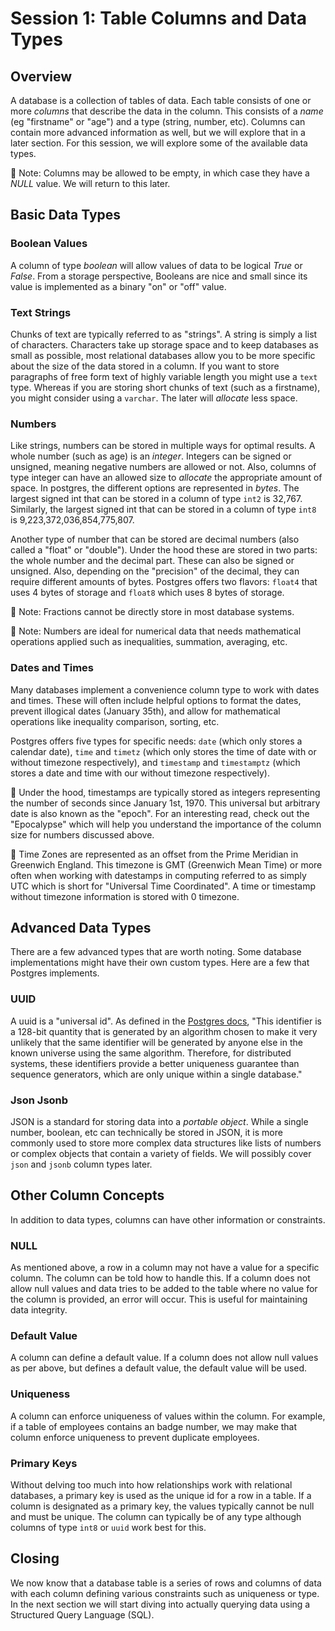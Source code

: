 # Session 1: Table Columns and Data Types

## Overview
A database is a collection of tables of data. Each table consists of one or more *columns* that describe the data in the column. This consists of a *name* (eg "firstname" or "age") and a type (string, number, etc). Columns can contain more advanced information as well, but we will explore that in a later section. For this session, we will explore some of the available data types.


🧠 Note: Columns may be allowed to be empty, in which case they have a *NULL* value. We will return to this later. 


## Basic Data Types
### Boolean Values
A column of type *boolean* will allow values of data to be logical *True* or *False*. From a storage perspective, Booleans are nice and small since its value is implemented as a binary "on" or "off" value.

### Text Strings
Chunks of text are typically referred to as "strings". A string is simply a list of characters. Characters take up storage space and to keep databases as small as possible, most relational databases allow you to be more specific about the size of the data stored in a column. If you want to store paragraphs of free form text of highly variable length you might use a `text` type. Whereas if you are storing short chunks of text (such as a firstname), you might consider using a `varchar`. The later will *allocate* less space.

### Numbers
Like strings, numbers can be stored in multiple ways for optimal results. A whole number (such as age) is an *integer*. Integers can be signed or unsigned, meaning negative numbers are allowed or not. Also, columns of type integer can have an allowed size to *allocate* the appropriate amount of space. In postgres, the different options are represented in *bytes*. The largest signed int that can be stored in a column of type `int2` is 32,767. Similarly, the largest signed int that can be stored in a column of type `int8` is 9,223,372,036,854,775,807.

Another type of number that can be stored are decimal numbers (also called a "float" or "double"). Under the hood these are stored in two parts: the whole number and the decimal part. These can also be signed or unsigned. Also, depending on the "precision" of the decimal, they can require different amounts of bytes. Postgres offers two flavors: `float4` that uses 4 bytes of storage and `float8` which uses 8 bytes of storage.

🧠 Note: Fractions cannot be directly store in most database systems.

🧠 Note: Numbers are ideal for numerical data that needs mathematical operations applied such as inequalities, summation, averaging, etc. 


### Dates and Times
Many databases implement a convenience column type to work with dates and times. These will often include helpful options to format the dates, prevent illogical dates (January 35th), and allow for mathematical operations like inequality comparison, sorting, etc.

Postgres offers five types for specific needs: `date` (which only stores a calendar date), `time` and `timetz` (which only stores the time of date with or without timezone respectively), and `timestamp` and `timestamptz` (which stores a date and time with our without timezone respectively). 

🧠  Under the hood, timestamps are typically stored as integers representing the number of seconds since January 1st, 1970. This universal but arbitrary date is also known as the "epoch". For an interesting read, check out the "Epocalypse" which will help you understand the importance of the column size for numbers discussed above.

🧠 Time Zones are represented as an offset from the Prime Meridian in Greenwich England. This timezone is GMT (Greenwich Mean Time) or more often when working with datestamps in computing referred to as simply UTC which is short for "Universal Time Coordinated". A time or timestamp without timezone information is stored with 0 timezone.


## Advanced Data Types
There are a few advanced types that are worth noting. Some database implementations might have their own custom types. Here are a few that Postgres implements.

### UUID
A uuid is a "universal id". As defined in the [Postgres docs](https://www.postgresql.org/docs/9.1/datatype-uuid.html), "This identifier is a 128-bit quantity that is generated by an algorithm chosen to make it very unlikely that the same identifier will be generated by anyone else in the known universe using the same algorithm. Therefore, for distributed systems, these identifiers provide a better uniqueness guarantee than sequence generators, which are only unique within a single database." 

### Json Jsonb
JSON is a standard for storing data into a *portable object*. While a single number, boolean, etc can technically be stored in JSON, it is more commonly used to store more complex data structures like lists of numbers or complex objects that contain a variety of fields. We will possibly cover `json` and `jsonb` column types later.

## Other Column Concepts
In addition to data types, columns can have other information or constraints. 

### NULL
As mentioned above, a row in a column may not have a value for a specific column. The column can be told how to handle this. If a column does not allow null values and data tries to be added to the table where no value for the column is provided, an error will occur. This is useful for maintaining data integrity.

### Default Value
A column can define a default value. If a column does not allow null values as per above, but defines a default value, the default value will be used. 

### Uniqueness
A column can enforce uniqueness of values within the column. For example, if a table of employees contains an badge number, we may make that column enforce uniqueness to prevent duplicate employees. 

### Primary Keys
Without delving too much into how relationships work with relational databases, a primary key is used as the unique id for a row in a table. If a column is designated as a primary key, the values typically cannot be null and must be unique. The column can typically be of any type although columns of type `int8` or `uuid` work best for this. 


## Closing
We now know that a database table is a series of rows and columns of data with each column defining various constraints such as uniqueness or type. In the next section we will start diving into actually querying data using a Structured Query Language (SQL). 


